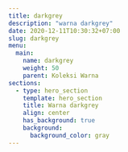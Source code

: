 ```yaml
---
title: darkgrey
description: "warna darkgrey"
date: 2020-12-11T10:30:32+07:00
slug: darkgrey
menu:
  main:
    name: darkgrey
    weight: 50
    parent: Koleksi Warna
sections:
  - type: hero_section
    template: hero_section
    title: Warna darkgrey
    align: center
    has_background: true
    background:
      background_color: gray
---
```


